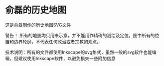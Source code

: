 # 俞磊的历史地图

这是俞磊制作的历史地图SVG文件


警告！ 所有的地图均只用来示意，并不能用作精确的测绘及定位。图中所有的位置和边界轮廓，不代表任何政治或者宗教的观点。

技术说明：所有的文件都使用Inkscape的svg格式，虽然一般的svg软件也能编辑，但建议使用Inkscape软件，以避免损失一些附加信息
